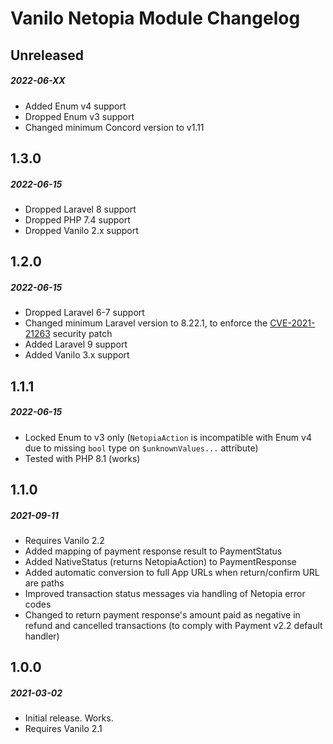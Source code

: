 # Vanilo Netopia Module Changelog

## Unreleased
##### 2022-06-XX

- Added Enum v4 support
- Dropped Enum v3 support
- Changed minimum Concord version to v1.11

## 1.3.0
##### 2022-06-15

- Dropped Laravel 8 support
- Dropped PHP 7.4 support
- Dropped Vanilo 2.x support

## 1.2.0
##### 2022-06-15

- Dropped Laravel 6-7 support
- Changed minimum Laravel version to 8.22.1, to enforce the [CVE-2021-21263](https://blog.laravel.com/security-laravel-62011-7302-8221-released) security patch
- Added Laravel 9 support
- Added Vanilo 3.x support

## 1.1.1
##### 2022-06-15

- Locked Enum to v3 only (`NetopiaAction` is incompatible with Enum v4 due to missing `bool` type on `$unknownValues...` attribute)
- Tested with PHP 8.1 (works)

## 1.1.0
##### 2021-09-11

- Requires Vanilo 2.2
- Added mapping of payment response result to PaymentStatus
- Added NativeStatus (returns NetopiaAction) to PaymentResponse
- Added automatic conversion to full App URLs when return/confirm URL are paths
- Improved transaction status messages via handling of Netopia error codes
- Changed to return payment response's amount paid as negative in refund and cancelled transactions (to comply with Payment v2.2 default handler)

## 1.0.0
##### 2021-03-02

- Initial release. Works.
- Requires Vanilo 2.1
